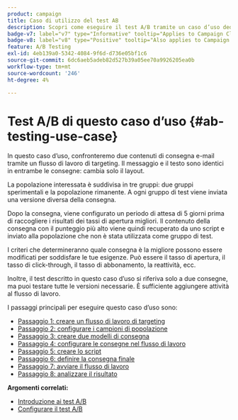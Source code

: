 ```yaml
---
product: campaign
title: Caso di utilizzo del test AB
description: Scopri come eseguire il test A/B tramite un caso d’uso dedicato
badge-v7: label="v7" type="Informative" tooltip="Applies to Campaign Classic v7"
badge-v8: label="v8" type="Positive" tooltip="Also applies to Campaign v8"
feature: A/B Testing
exl-id: 4eb139a0-5342-4084-9f6d-d736e05bf1c6
source-git-commit: 6dc6aeb5adeb82d527b39a05ee70a9926205ea0b
workflow-type: tm+mt
source-wordcount: '246'
ht-degree: 4%

---
```


# Test A/B di questo caso d’uso {#ab-testing-use-case}



In questo caso d’uso, confronteremo due contenuti di consegna e-mail tramite un flusso di lavoro di targeting. Il messaggio e il testo sono identici in entrambe le consegne: cambia solo il layout.

La popolazione interessata è suddivisa in tre gruppi: due gruppi sperimentali e la popolazione rimanente. A ogni gruppo di test viene inviata una versione diversa della consegna.

Dopo la consegna, viene configurato un periodo di attesa di 5 giorni prima di raccogliere i risultati dei tassi di apertura migliori. Il contenuto della consegna con il punteggio più alto viene quindi recuperato da uno script e inviato alla popolazione che non è stata utilizzata come gruppo di test.

I criteri che determineranno quale consegna è la migliore possono essere modificati per soddisfare le tue esigenze. Può essere il tasso di apertura, il tasso di click-through, il tasso di abbonamento, la reattività, ecc.

Inoltre, il test descritto in questo caso d’uso si riferiva solo a due consegne, ma puoi testare tutte le versioni necessarie. È sufficiente aggiungere attività al flusso di lavoro.

I passaggi principali per eseguire questo caso d’uso sono:

* [Passaggio 1: creare un flusso di lavoro di targeting](a-b-testing-uc-targeting-workflow.md)
* [Passaggio 2: configurare i campioni di popolazione](a-b-testing-uc-population-samples.md)
* [Passaggio 3: creare due modelli di consegna](a-b-testing-uc-delivery-templates.md)
* [Passaggio 4: configurare le consegne nel flusso di lavoro](a-b-testing-uc-configuring-deliveries.md)
* [Passaggio 5: creare lo script](a-b-testing-uc-script.md)
* [Passaggio 6: definire la consegna finale](a-b-testing-uc-final-delivery.md)
* [Passaggio 7: avviare il flusso di lavoro](a-b-testing-uc-start-workflow.md)
* [Passaggio 8: analizzare il risultato](a-b-testing-uc-analyzing.md)

**Argomenti correlati:**

* [Introduzione ai test A/B](get-started-a-b-testing.md)
* [Configurare il test A/B](configuring-a-b-testing.md)

